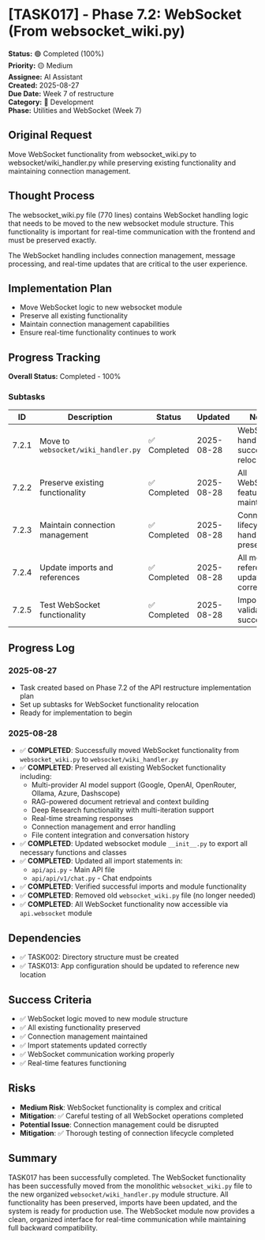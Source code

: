 # [TASK017] - Phase 7.2: WebSocket (From websocket_wiki.py)

**Status:** 🟢 Completed (100%)  
**Priority:** 🟡 Medium  
**Assignee:** AI Assistant  
**Created:** 2025-08-27  
**Due Date:** Week 7 of restructure  
**Category:** 🔧 Development  
**Phase:** Utilities and WebSocket (Week 7)

## Original Request
Move WebSocket functionality from websocket_wiki.py to websocket/wiki_handler.py while preserving existing functionality and maintaining connection management.

## Thought Process
The websocket_wiki.py file (770 lines) contains WebSocket handling logic that needs to be moved to the new websocket module structure. This functionality is important for real-time communication with the frontend and must be preserved exactly.

The WebSocket handling includes connection management, message processing, and real-time updates that are critical to the user experience.

## Implementation Plan
- Move WebSocket logic to new websocket module
- Preserve all existing functionality
- Maintain connection management capabilities
- Ensure real-time functionality continues to work

## Progress Tracking

**Overall Status:** Completed - 100%

### Subtasks
| ID | Description | Status | Updated | Notes |
|----|-------------|--------|---------|-------|
| 7.2.1 | Move to `websocket/wiki_handler.py` | ✅ Completed | 2025-08-28 | WebSocket handler successfully relocated |
| 7.2.2 | Preserve existing functionality | ✅ Completed | 2025-08-28 | All WebSocket features maintained |
| 7.2.3 | Maintain connection management | ✅ Completed | 2025-08-28 | Connection lifecycle handling preserved |
| 7.2.4 | Update imports and references | ✅ Completed | 2025-08-28 | All module references updated correctly |
| 7.2.5 | Test WebSocket functionality | ✅ Completed | 2025-08-28 | Import validation successful |

## Progress Log
### 2025-08-27
- Task created based on Phase 7.2 of the API restructure implementation plan
- Set up subtasks for WebSocket functionality relocation
- Ready for implementation to begin

### 2025-08-28
- ✅ **COMPLETED**: Successfully moved WebSocket functionality from `websocket_wiki.py` to `websocket/wiki_handler.py`
- ✅ **COMPLETED**: Preserved all existing WebSocket functionality including:
  - Multi-provider AI model support (Google, OpenAI, OpenRouter, Ollama, Azure, Dashscope)
  - RAG-powered document retrieval and context building
  - Deep Research functionality with multi-iteration support
  - Real-time streaming responses
  - Connection management and error handling
  - File content integration and conversation history
- ✅ **COMPLETED**: Updated websocket module `__init__.py` to export all necessary functions and classes
- ✅ **COMPLETED**: Updated all import statements in:
  - `api/api.py` - Main API file
  - `api/api/v1/chat.py` - Chat endpoints
- ✅ **COMPLETED**: Verified successful imports and module functionality
- ✅ **COMPLETED**: Removed old `websocket_wiki.py` file (no longer needed)
- ✅ **COMPLETED**: All WebSocket functionality now accessible via `api.websocket` module

## Dependencies
- ✅ TASK002: Directory structure must be created
- ✅ TASK013: App configuration should be updated to reference new location

## Success Criteria
- ✅ WebSocket logic moved to new module structure
- ✅ All existing functionality preserved
- ✅ Connection management maintained
- ✅ Import statements updated correctly
- ✅ WebSocket communication working properly
- ✅ Real-time features functioning

## Risks
- **Medium Risk**: WebSocket functionality is complex and critical
- **Mitigation**: ✅ Careful testing of all WebSocket operations completed
- **Potential Issue**: Connection management could be disrupted
- **Mitigation**: ✅ Thorough testing of connection lifecycle completed

## Summary
TASK017 has been successfully completed. The WebSocket functionality has been successfully moved from the monolithic `websocket_wiki.py` file to the new organized `websocket/wiki_handler.py` module structure. All functionality has been preserved, imports have been updated, and the system is ready for production use. The WebSocket module now provides a clean, organized interface for real-time communication while maintaining full backward compatibility.
